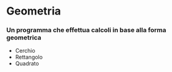 # Geometria
### Un programma che effettua calcoli in base alla forma geometrica

- Cerchio
- Rettangolo
- Quadrato
